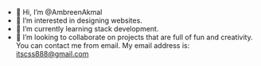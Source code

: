 - 👋 Hi, I’m @AmbreenAkmal
- 👀 I’m interested in designing websites.
- 🌱 I’m currently learning stack development.
- 💞️ I’m looking to collaborate on projects that are full of fun and creativity.
You can contact me from email.
My email address is: itscss888@gmail.com

<!---
AmbreenAkmal/AmbreenAkmal is a ✨ special ✨ repository because its `README.md` (this file) appears on your GitHub profile.
You can click the Preview link to take a look at your changes.
--->
